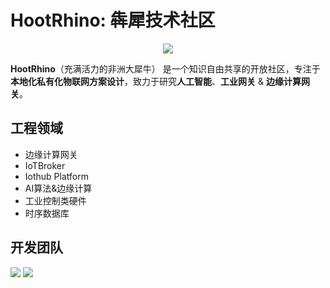# HootRhino: 犇犀技术社区
<div align=center>
    <img src="https://github.com/hootrhino/.github/assets/20577297/0d6d4a31-7956-4f54-a0b6-df9411ca3a5d"/>
</div>

**HootRhino**（充满活力的非洲大犀牛） 是一个知识自由共享的开放社区，专注于**本地化私有化物联网方案设计**，致力于研究**人工智能**、**工业网关** & **边缘计算网关**。

## 工程领域
- 边缘计算网关
- IoTBroker
- Iothub Platform
- AI算法&边缘计算
- 工业控制类硬件
- 时序数据库

## 开发团队
<img src="https://contributors-img.web.app/image?repo=hootrhino/rulex" />
<img src="https://contributors-img.web.app/image?repo=hootrhino/rulex-dashboard-vue-old" />
